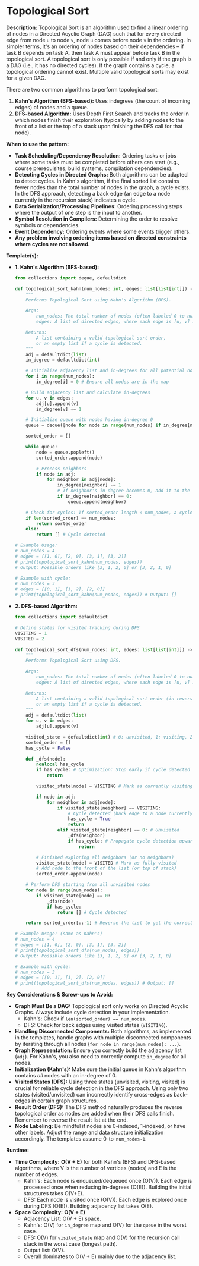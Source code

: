 # Topological Sort

**Description:**
Topological Sort is an algorithm used to find a linear ordering of nodes in a Directed Acyclic Graph (DAG) such that for every directed edge from node `u` to node `v`, node `u` comes before node `v` in the ordering. In simpler terms, it's an ordering of nodes based on their dependencies – if task B depends on task A, then task A must appear before task B in the topological sort. A topological sort is only possible if and only if the graph is a DAG (i.e., it has no directed cycles). If the graph contains a cycle, a topological ordering cannot exist. Multiple valid topological sorts may exist for a given DAG.

There are two common algorithms to perform topological sort:
1.  **Kahn's Algorithm (BFS-based):** Uses indegrees (the count of incoming edges) of nodes and a queue.
2.  **DFS-based Algorithm:** Uses Depth First Search and tracks the order in which nodes finish their exploration (typically by adding nodes to the front of a list or the top of a stack upon finishing the DFS call for that node).

**When to use the pattern:**
- **Task Scheduling/Dependency Resolution:** Ordering tasks or jobs where some tasks must be completed before others can start (e.g., course prerequisites, build systems, compilation dependencies).
- **Detecting Cycles in Directed Graphs:** Both algorithms can be adapted to detect cycles. In Kahn's algorithm, if the final sorted list contains fewer nodes than the total number of nodes in the graph, a cycle exists. In the DFS approach, detecting a back edge (an edge to a node currently in the recursion stack) indicates a cycle.
- **Data Serialization/Processing Pipelines:** Ordering processing steps where the output of one step is the input to another.
- **Symbol Resolution in Compilers:** Determining the order to resolve symbols or dependencies.
- **Event Dependency:** Ordering events where some events trigger others.
- **Any problem involving ordering items based on directed constraints where cycles are not allowed.**

**Template(s):**
- **1. Kahn's Algorithm (BFS-based):**

  ```python
  from collections import deque, defaultdict

  def topological_sort_kahn(num_nodes: int, edges: list[list[int]]) -> list[int]:
      """
      Performs Topological Sort using Kahn's Algorithm (BFS).

      Args:
          num_nodes: The total number of nodes (often labeled 0 to num_nodes-1).
          edges: A list of directed edges, where each edge is [u, v] meaning u -> v.

      Returns:
          A list containing a valid topological sort order,
          or an empty list if a cycle is detected.
      """
      adj = defaultdict(list)
      in_degree = defaultdict(int)

      # Initialize adjacency list and in-degrees for all potential nodes
      for i in range(num_nodes):
          in_degree[i] = 0 # Ensure all nodes are in the map

      # Build adjacency list and calculate in-degrees
      for u, v in edges:
          adj[u].append(v)
          in_degree[v] += 1

      # Initialize queue with nodes having in-degree 0
      queue = deque([node for node in range(num_nodes) if in_degree[node] == 0])

      sorted_order = []

      while queue:
          node = queue.popleft()
          sorted_order.append(node)

          # Process neighbors
          if node in adj:
              for neighbor in adj[node]:
                  in_degree[neighbor] -= 1
                  # If neighbor's in-degree becomes 0, add it to the queue
                  if in_degree[neighbor] == 0:
                      queue.append(neighbor)

      # Check for cycles: If sorted_order length < num_nodes, a cycle exists
      if len(sorted_order) == num_nodes:
          return sorted_order
      else:
          return [] # Cycle detected

  # Example Usage:
  # num_nodes = 4
  # edges = [[1, 0], [2, 0], [3, 1], [3, 2]]
  # print(topological_sort_kahn(num_nodes, edges))
  # Output: Possible orders like [3, 1, 2, 0] or [3, 2, 1, 0]

  # Example with cycle:
  # num_nodes = 3
  # edges = [[0, 1], [1, 2], [2, 0]]
  # print(topological_sort_kahn(num_nodes, edges)) # Output: []
  ```

- **2. DFS-based Algorithm:**

  ```python
  from collections import defaultdict

  # Define states for visited tracking during DFS
  VISITING = 1
  VISITED = 2

  def topological_sort_dfs(num_nodes: int, edges: list[list[int]]) -> list[int]:
      """
      Performs Topological Sort using DFS.

      Args:
          num_nodes: The total number of nodes (often labeled 0 to num_nodes-1).
          edges: A list of directed edges, where each edge is [u, v] meaning u -> v.

      Returns:
          A list containing a valid topological sort order (in reverse finishing order),
          or an empty list if a cycle is detected.
      """
      adj = defaultdict(list)
      for u, v in edges:
          adj[u].append(v)

      visited_state = defaultdict(int) # 0: unvisited, 1: visiting, 2: visited
      sorted_order = []
      has_cycle = False

      def _dfs(node):
          nonlocal has_cycle
          if has_cycle: # Optimization: Stop early if cycle detected
              return

          visited_state[node] = VISITING # Mark as currently visiting

          if node in adj:
              for neighbor in adj[node]:
                  if visited_state[neighbor] == VISITING:
                      # Cycle detected (back edge to a node currently in recursion stack)
                      has_cycle = True
                      return
                  elif visited_state[neighbor] == 0: # Unvisited
                      _dfs(neighbor)
                      if has_cycle: # Propagate cycle detection upwards
                          return

          # Finished exploring all neighbors (or no neighbors)
          visited_state[node] = VISITED # Mark as fully visited
          # Add node to the front of the list (or top of stack)
          sorted_order.append(node)

      # Perform DFS starting from all unvisited nodes
      for node in range(num_nodes):
          if visited_state[node] == 0:
              _dfs(node)
              if has_cycle:
                  return [] # Cycle detected

      return sorted_order[::-1] # Reverse the list to get the correct topological order

  # Example Usage: (same as Kahn's)
  # num_nodes = 4
  # edges = [[1, 0], [2, 0], [3, 1], [3, 2]]
  # print(topological_sort_dfs(num_nodes, edges))
  # Output: Possible orders like [3, 1, 2, 0] or [3, 2, 1, 0]

  # Example with cycle:
  # num_nodes = 3
  # edges = [[0, 1], [1, 2], [2, 0]]
  # print(topological_sort_dfs(num_nodes, edges)) # Output: []
  ```

**Key Considerations & Screw-ups to Avoid:**
- **Graph Must Be a DAG:** Topological sort only works on Directed Acyclic Graphs. Always include cycle detection in your implementation.
    - Kahn's: Check if `len(sorted_order) == num_nodes`.
    - DFS: Check for back edges using visited states (`VISITING`).
- **Handling Disconnected Components:** Both algorithms, as implemented in the templates, handle graphs with multiple disconnected components by iterating through all nodes (`for node in range(num_nodes): ...`).
- **Graph Representation:** Ensure you correctly build the adjacency list (`adj`). For Kahn's, you also need to correctly compute `in_degree` for all nodes.
- **Initialization (Kahn's):** Make sure the initial queue in Kahn's algorithm contains *all* nodes with an in-degree of 0.
- **Visited States (DFS):** Using three states (unvisited, visiting, visited) is crucial for reliable cycle detection in the DFS approach. Using only two states (visited/unvisited) can incorrectly identify cross-edges as back-edges in certain graph structures.
- **Result Order (DFS):** The DFS method naturally produces the reverse topological order as nodes are added when their DFS calls finish. Remember to reverse the result list at the end.
- **Node Labeling:** Be mindful if nodes are 0-indexed, 1-indexed, or have other labels. Adjust the range and data structure initialization accordingly. The templates assume 0-to-`num_nodes-1`.

**Runtime:**
- **Time Complexity:** **O(V + E)** for both Kahn's (BFS) and DFS-based algorithms, where V is the number of vertices (nodes) and E is the number of edges.
    - Kahn's: Each node is enqueued/dequeued once (O(V)). Each edge is processed once when reducing in-degrees (O(E)). Building the initial structures takes O(V+E).
    - DFS: Each node is visited once (O(V)). Each edge is explored once during DFS (O(E)). Building adjacency list takes O(E).
- **Space Complexity:** **O(V + E)**
    - Adjacency List: O(V + E) space.
    - Kahn's: O(V) for `in_degree` map and O(V) for the `queue` in the worst case.
    - DFS: O(V) for `visited_state` map and O(V) for the recursion call stack in the worst case (longest path).
    - Output list: O(V).
    - Overall dominates to O(V + E) mainly due to the adjacency list.